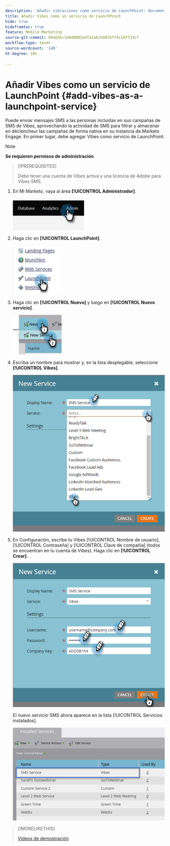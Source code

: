 ```yaml
---
description: 'Añadir vibraciones como servicio de LaunchPoint: documentos de Marketo: documentación del producto'
title: Añadir Vibes como un servicio de LaunchPoint
hide: true
hidefromtoc: true
feature: Mobile Marketing
source-git-commit: 09a656c3a0d0002edfa1a61b987bff4c1dff33cf
workflow-type: tm+mt
source-wordcount: '140'
ht-degree: 10%

---
```


# Añadir Vibes como un servicio de LaunchPoint {#add-vibes-as-a-launchpoint-service}

Puede enviar mensajes SMS a las personas incluidas en sus campañas de SMS de Vibes, aprovechando la actividad de SMS para filtrar y almacenar en déclencheur las campañas de forma nativa en su instancia de Marketo Engage. En primer lugar, debe agregar Vibes como servicio de LaunchPoint.

>[!NOTE]
>
>**Se requieren permisos de administración**

>[!PREREQUISITES]
>
>Debe tener una cuenta de Vibes activa y una licencia de Adobe para Vibes SMS.

1. En Mi Marketo, vaya al área **[!UICONTROL Administrador]**.

   ![](assets/add-vibes-as-a-launchpoint-service-1.png)

1. Haga clic en **[!UICONTROL LaunchPoint]**.

   ![](assets/add-vibes-as-a-launchpoint-service-2.png)

1. Haga clic en **[!UICONTROL Nuevo]** y luego en **[!UICONTROL Nuevo servicio]**.

   ![](assets/add-vibes-as-a-launchpoint-service-3.png)

1. Escriba un nombre para mostrar y, en la lista desplegable, seleccione **[!UICONTROL Vibes]**.

   ![](assets/add-vibes-as-a-launchpoint-service-4.png)

1. En Configuración, escribe tu Vibes [!UICONTROL Nombre de usuario], [!UICONTROL Contraseña] y [!UICONTROL Clave de compañía] (todos se encuentran en tu cuenta de Vibes). Haga clic en **[!UICONTROL Crear]**.

   ![](assets/add-vibes-as-a-launchpoint-service-5.png)

   El nuevo servicio SMS ahora aparece en la lista [!UICONTROL Servicios instalados].

   ![](assets/add-vibes-as-a-launchpoint-service-6.png)

>[!MORELIKETHIS]
>
>[Vídeos de demostración](https://vimeo.com/215233767/1ed136adbc)
